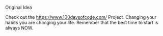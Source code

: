 Original Idea

Check out the https://www.100daysofcode.com/ Project. 
Changing your habits you are changing your life. Remember that the best time to start is always NOW.